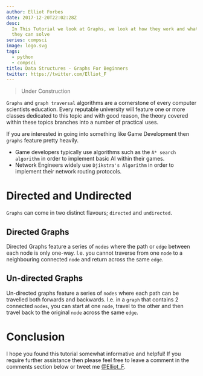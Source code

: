 ```yaml
---
author: Elliot Forbes
date: 2017-12-20T22:02:28Z
desc:
  In This Tutorial we look at Graphs, we look at how they work and what problems
  they can solve
series: compsci
image: logo.svg
tags:
  - python
  - compsci
title: Data Structures - Graphs For Beginners
twitter: https://twitter.com/Elliot_F
---
```


> Under Construction

`Graphs` and `graph traversal` algorithms are a cornerstone of every computer
scientists education. Every reputable university will feature one or more
classes dedicated to this topic and with good reason, the theory covered within
these topics branches into a number of practical uses.

If you are interested in going into something like Game Development then
`graphs` feature pretty heavily.

- Game developers typically use algorithms such as the `A* search algorithm` in
  order to implement basic AI within their games.
- Network Engineers widely use `Djikstra's Algorithm` in order to implement
  their network routing protocols.

# Directed and Undirected

`Graphs` can come in two distinct flavours; `directed` and `undirected`.

## Directed Graphs

Directed Graphs feature a series of `nodes` where the path or `edge` between
each node is only one-way. I.e. you cannot traverse from one `node` to a
neighbouring connected `node` and return across the same `edge`.

## Un-directed Graphs

Un-directed graphs feature a series of `nodes` where each path can be travelled
both forwards and backwards. I.e. in a `graph` that contains 2 connected
`nodes`, you can start at one `node`, travel to the other and then travel back
to the original `node` across the same `edge`.

# Conclusion

I hope you found this tutorial somewhat informative and helpful! If you require
further assistance then please feel free to leave a comment in the comments
section below or tweet me [@Elliot_F](https://twitter.com/elliot_f).
